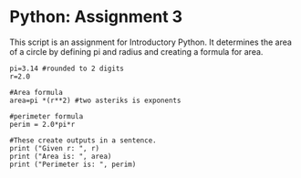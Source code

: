 # Python: Assignment 3
This script is an assignment for Introductory Python.
It determines the area of a circle by defining pi and radius and creating a formula for area. 
```
pi=3.14 #rounded to 2 digits
r=2.0

#Area formula
area=pi *(r**2) #two asteriks is exponents

#perimeter formula
perim = 2.0*pi*r

#These create outputs in a sentence.
print ("Given r: ", r)
print ("Area is: ", area)
print ("Perimeter is: ", perim)
```
